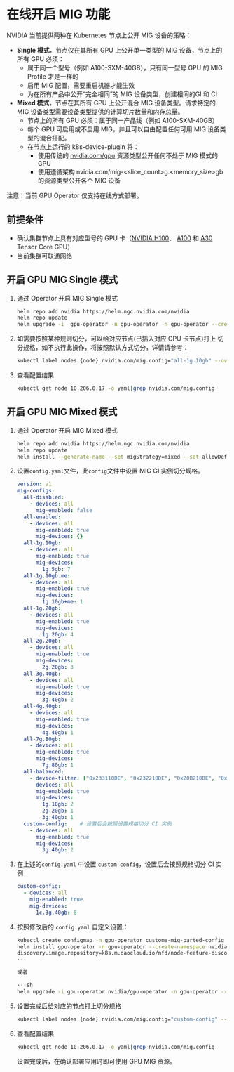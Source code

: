 # 在线开启 MIG 功能

NVIDIA 当前提供两种在 Kubernetes 节点上公开 MIG 设备的策略： 

- **Single 模式**，节点仅在其所有 GPU 上公开单一类型的 MIG 设备，节点上的所有 GPU 必须：
    - 属于同一个型号（例如 A100-SXM-40GB），只有同一型号 GPU 的 MIG Profile 才是一样的
    - 启用 MIG 配置，需要重启机器才能生效
    - 为在所有产品中公开“完全相同”的 MIG 设备类型，创建相同的GI 和 CI
- **Mixed 模式**，节点在其所有 GPU 上公开混合 MIG 设备类型。请求特定的 MIG 设备类型需要设备类型提供的计算切片数量和内存总量。
    - 节点上的所有 GPU 必须：属于同一产品线（例如 A100-SXM-40GB）
    - 每个 GPU 可启用或不启用 MIG，并且可以自由配置任何可用 MIG 设备类型的混合搭配。
    - 在节点上运行的 k8s-device-plugin 将：
        - 使用传统的 [nvidia.com/gpu](http://nvidia.com/gpu) 资源类型公开任何不处于 MIG 模式的 GPU
        - 使用遵循架构 nvidia.com/mig-<slice_count>g.<memory_size>gb 的资源类型公开各个 MIG 设备

注意：当前 GPU Operator 仅支持在线方式部署。

## 前提条件

- 确认集群节点上具有对应型号的 GPU 卡（[NVIDIA H100](https://www.nvidia.com/en-us/data-center/h100/)、
  [A100](https://www.nvidia.com/en-us/data-center/a100/) 和
  [A30](https://www.nvidia.com/en-us/data-center/products/a30-gpu/) Tensor Core GPU）
- 当前集群可联通网络

## 开启 GPU MIG Single 模式

1. 通过 Operator 开启 MIG  Single 模式

    ```sh
    helm repo add nvidia https://helm.ngc.nvidia.com/nvidia
    helm repo update
    helm upgrade -i  gpu-operator -n gpu-operator -n gpu-operator --create-namespace nvidia/gpu-operator --set migStrategy=single --set node-feature-discovery.image.repository=k8s.m.daocloud.io/nfd/node-feature-discovery --set driver.version=525-5.15.0-78-generic # 通过 set 指定 MIG 模式为 Single
    ```

2. 如需要按照某种规则切分，可以给对应节点(已插入对应 GPU 卡节点)打上 切分规格，如不执行此操作，将按照默认方式切分，详情请参考：

    ```sh
    kubectl label nodes {node} nvidia.com/mig.config="all-1g.10gb" --overwrite
    ```

3. 查看配置结果

    ```sh
    kubectl get node 10.206.0.17 -o yaml|grep nvidia.com/mig.config
    ```

## 开启 GPU MIG Mixed 模式

1. 通过 Operator 开启 MIG  Mixed 模式

    ```sh
    helm repo add nvidia https://helm.ngc.nvidia.com/nvidia
    helm repo update
    helm install --generate-name --set migStrategy=mixed --set allowDefaultNamespace=true  nvidia/nvidia-device-plugin --set node-feature-discovery.image.repository=k8s.m.daocloud.io/nfd/node-feature-discovery # 通过 set 指定 MIG 模式为 Mixed
    ```

2. 设置`config.yaml`文件，此`config`文件中设置 MIG GI 实例切分规格。

    ```yaml
    version: v1
    mig-configs:
      all-disabled:
        - devices: all
          mig-enabled: false
      all-enabled:
        - devices: all
          mig-enabled: true
          mig-devices: {}
      all-1g.10gb:
        - devices: all
          mig-enabled: true
          mig-devices:
            1g.5gb: 7
      all-1g.10gb.me:
        - devices: all
          mig-enabled: true
          mig-devices:
            1g.10gb+me: 1
      all-1g.20gb:
        - devices: all
          mig-enabled: true
          mig-devices:
            1g.20gb: 4
      all-2g.20gb:
        - devices: all
          mig-enabled: true
          mig-devices:
            2g.20gb: 3
      all-3g.40gb:
        - devices: all
          mig-enabled: true
          mig-devices:
            3g.40gb: 2
      all-4g.40gb:
        - devices: all
          mig-enabled: true
          mig-devices:
            4g.40gb: 1
      all-7g.80gb:
        - devices: all
          mig-enabled: true
          mig-devices:
            7g.80gb: 1
      all-balanced:
        - device-filter: ["0x233110DE", "0x232210DE", "0x20B210DE", "0x20B510DE", "0x20F310DE", "0x20F510DE"]
          devices: all
          mig-enabled: true
          mig-devices:
            1g.10gb: 2
            2g.20gb: 1
            3g.40gb: 1
      custom-config:    # 设置后会按照设置规格切分 CI 实例
        - devices: all
          mig-enabled: true
          mig-devices:
            3g.40gb: 2
    ```

3. 在上述的`config.yaml` 中设置 `custom-config`，设置后会按照规格切分 CI 实例

    ```yaml
    custom-config:
      - devices: all
        mig-enabled: true
        mig-devices:
          1c.3g.40gb: 6
    ```

4. 按照修改后的 `config.yaml` 自定义设置：

    ```sh
    kubectl create configmap -n gpu-operator custome-mig-parted-config --from-file=config.yaml
    helm install gpu-operator -n gpu-operator --create-namespace nvidia/gpu-operator --set migManager.config.name=mig-config --set node-feature-
    discovery.image.repository=k8s.m.daocloud.io/nfd/node-feature-discovery
    ···
    
    或者
    
    ···sh
    helm upgrade -i gpu-operator nvidia/gpu-operator -n gpu-operator --set mig.strategy=mixed --set migManager.config.name=custome-mig-parted-config --set node-feature-discovery.image.repository=k8s.m.daocloud.io/nfd/node-feature-discovery
    ```

5. 设置完成后给对应的节点打上切分规格

    ```sh
    kubectl label nodes {node} nvidia.com/mig.config="custom-config" --overwrite
    ```

6. 查看配置结果

    ```sh
    kubectl get node 10.206.0.17 -o yaml|grep nvidia.com/mig.config
    ```

    设置完成后，在确认部署应用时即可使用 GPU MIG 资源。
